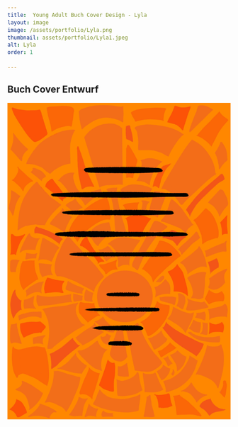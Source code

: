 ```yaml
---
title:  Young Adult Buch Cover Design - Lyla
layout: image
image: /assets/portfolio/Lyla.png
thumbnail: assets/portfolio/Lyla1.jpeg
alt: Lyla
order: 1

---
```



## Buch Cover Entwurf

![Lyla](../assets/portfolio/Lyla2.jpeg)



